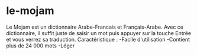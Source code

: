 # le-mojam
Le Mojam est un dictionnaire Arabe-Francais et Français-Arabe. Avec ce dictionnaire, il suffit juste de saisir un mot puis appuyer sur la touche Entrée et vous verrez sa traduction.
Caractéristique :
  -Facile d'utilisation
  -Contient plus de 24 000 mots
  -Léger

